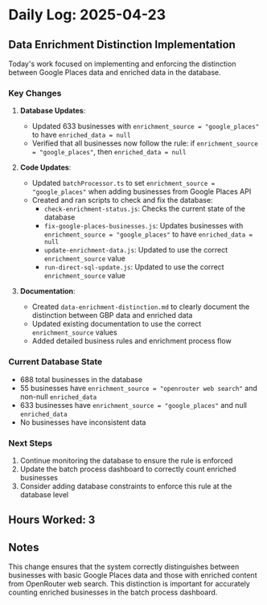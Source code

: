 # Daily Log: 2025-04-23

## Data Enrichment Distinction Implementation

Today's work focused on implementing and enforcing the distinction between Google Places data and enriched data in the database.

### Key Changes

1. **Database Updates**:
   - Updated 633 businesses with `enrichment_source = "google_places"` to have `enriched_data = null`
   - Verified that all businesses now follow the rule: if `enrichment_source = "google_places"`, then `enriched_data = null`

2. **Code Updates**:
   - Updated `batchProcessor.ts` to set `enrichment_source = "google_places"` when adding businesses from Google Places API
   - Created and ran scripts to check and fix the database:
     - `check-enrichment-status.js`: Checks the current state of the database
     - `fix-google-places-businesses.js`: Updates businesses with `enrichment_source = "google_places"` to have `enriched_data = null`
     - `update-enrichment-data.js`: Updated to use the correct `enrichment_source` value
     - `run-direct-sql-update.js`: Updated to use the correct `enrichment_source` value

3. **Documentation**:
   - Created `data-enrichment-distinction.md` to clearly document the distinction between GBP data and enriched data
   - Updated existing documentation to use the correct `enrichment_source` values
   - Added detailed business rules and enrichment process flow

### Current Database State

- 688 total businesses in the database
- 55 businesses have `enrichment_source = "openrouter web search"` and non-null `enriched_data`
- 633 businesses have `enrichment_source = "google_places"` and null `enriched_data`
- No businesses have inconsistent data

### Next Steps

1. Continue monitoring the database to ensure the rule is enforced
2. Update the batch process dashboard to correctly count enriched businesses
3. Consider adding database constraints to enforce this rule at the database level

## Hours Worked: 3

## Notes

This change ensures that the system correctly distinguishes between businesses with basic Google Places data and those with enriched content from OpenRouter web search. This distinction is important for accurately counting enriched businesses in the batch process dashboard.
